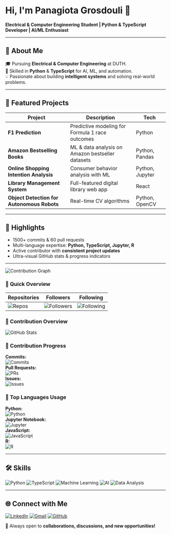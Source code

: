 # Hi, I'm Panagiota Grosdouli 👋

**Electrical & Computer Engineering Student | Python & TypeScript Developer | AI/ML Enthusiast**

---

## 🧠 About Me
🎓 Pursuing **Electrical & Computer Engineering** at DUTH.  
🐍 Skilled in **Python** & **TypeScript** for AI, ML, and automation.  
💡 Passionate about building **intelligent systems** and solving real-world problems.

---

## 🚀 Featured Projects
| Project | Description | Tech |
|---------|-------------|------|
| **F1 Prediction** | Predictive modeling for Formula 1 race outcomes | Python |
| **Amazon Bestselling Books** | ML & data analysis on Amazon bestseller datasets | Python, Pandas |
| **Online Shopping Intention Analysis** | Consumer behavior analysis with ML | Python, Jupyter |
| **Library Management System** | Full-featured digital library web app | React |
| **Object Detection for Autonomous Robots** | Real-time CV algorithms | Python, OpenCV |

---

## 🌟 Highlights
- 1500+ commits & 60 pull requests  
- Multi-language expertise: **Python, TypeScript, Jupyter, R**  
- Active contributor with **consistent project updates**  
- Ultra-visual GitHub stats & progress indicators

---

![Contribution Graph](https://activity-graph.herokuapp.com/graph?username=Lily-Evan&theme=react-dark&hide_border=true)


### 🔹 Quick Overview
| Repositories | Followers | Following |
|--------------|-----------|-----------|
| ![Repos](https://img.shields.io/badge/Repositories-88-blue?style=for-the-badge&logo=github&logoColor=white) | ![Followers](https://img.shields.io/badge/Followers-10-green?style=for-the-badge&logo=github&logoColor=white) | ![Following](https://img.shields.io/badge/Following-2-orange?style=for-the-badge&logo=github&logoColor=white) |

### 🔹 Contribution Overview
![GitHub Stats](https://github-readme-stats.vercel.app/api?username=Lily-Evan&show_icons=true&theme=tokyonight&hide_title=true&count_private=true)

### 🔹 Contribution Progress
**Commits:**  
![Commits](https://img.shields.io/badge/Commits-1500-brightgreen?style=for-the-badge&logo=git&logoColor=white)  
**Pull Requests:**  
![PRs](https://img.shields.io/badge/Pull_Requests-60-blue?style=for-the-badge&logo=git&logoColor=white)  
**Issues:**  
![Issues](https://img.shields.io/badge/Issues-40-yellow?style=for-the-badge&logo=github&logoColor=white)  

### 🔹 Top Languages Usage
**Python:**  
![Python](https://img.shields.io/badge/Python-80%25-brightgreen?style=for-the-badge&logo=python&logoColor=white)  
**Jupyter Notebook:**  
![Jupyter](https://img.shields.io/badge/Jupyter-15%25-blue?style=for-the-badge&logo=jupyter&logoColor=white)  
**JavaScript:**  
![JavaScript](https://img.shields.io/badge/JavaScript-10%25-yellow?style=for-the-badge&logo=javascript&logoColor=white)  
**R:**  
![R](https://img.shields.io/badge/R-5%25-orange?style=for-the-badge&logo=r&logoColor=white)  

---

## 🛠️ Skills
![Python](https://img.shields.io/badge/Python-80%25-brightgreen?style=for-the-badge&logo=python&logoColor=white)
![TypeScript](https://img.shields.io/badge/TypeScript-70%25-blue?style=for-the-badge&logo=typescript&logoColor=white)
![Machine Learning](https://img.shields.io/badge/Machine_Learning-75%25-orange?style=for-the-badge)
![AI](https://img.shields.io/badge/AI-70%25-red?style=for-the-badge)
![Data Analysis](https://img.shields.io/badge/Data_Analysis-65%25-blue?style=for-the-badge)

---

## 🌐 Connect with Me
[![LinkedIn](https://img.shields.io/badge/LinkedIn-0A66C2?style=for-the-badge&logo=linkedin&logoColor=white)](https://www.linkedin.com/in/panagiota-grosdouli)
[![Gmail](https://img.shields.io/badge/Email-D14836?style=for-the-badge&logo=gmail&logoColor=white)](mailto:panagiotagrosdouli@gmail.com)
[![GitHub](https://img.shields.io/badge/GitHub-181717?style=for-the-badge&logo=github)](https://github.com/Lily-Evan)

💬 Always open to **collaborations, discussions, and new opportunities!**
